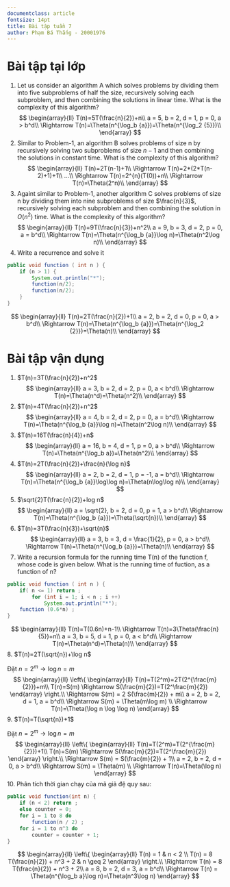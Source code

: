 ```yaml
---
documentclass: article
fontsize: 14pt
title: Bài tập tuần 7
author: Phạm Bá Thắng - 20001976
---
```

# Bài tập tại lớp
1. Let us consider an algorithm A which solves problems by dividing them into five subproblems of half the size, recursively solving each subproblem, and then combining the solutions in linear time. What is the complexity of this algorithm?
$$
\begin{array}{ll}
T(n)=5T(\frac{n}{2})+n\\
a = 5, b = 2, d = 1, p = 0, a > b^d\\
\Rightarrow T(n)=\Theta(n^{\log_b {a}})=\Theta(n^{\log_2 {5}})\\
\end{array}
$$
2. Similar to Problem-1, an algorithm B solves problems of size n by recursively solving two subproblems of size $n - 1$ and then combining the solutions in constant time. What is the complexity of this algorithm?
$$
\begin{array}{ll}
T(n)=2T(n-1)+1\\
\Rightarrow T(n)=2*(2*T(n-2)+1)+1\\
...\\
\Rightarrow T(n)=2^{n}(T(0))+n\\
\Rightarrow T(n)=\Theta(2^n)\\
\end{array}
$$
3. Againt similar to Problem-1, another algorithm C solves problems of size n by
dividing them into nine subproblems of size $\frac{n}{3}$, recursively solving each subproblem and then combining the solution in $O(n^2)$ time. What is the complexity of this algorithm?
$$
\begin{array}{ll}
T(n)=9T(\frac{n}{3})+n^2\\
a = 9, b = 3, d = 2, p = 0, a = b^d\\
\Rightarrow T(n)=\Theta(n^{\log_b {a}}\log n)=\Theta(n^2\log n)\\
\end{array}
$$
4. Write a recurrence and solve it
```java
public void function ( int n ) {
    if (n > 1) {
        System.out.println("*");
        function(n/2);
        function(n/2);
    }
}
```
$$
\begin{array}{ll}
T(n)=2T(\frac{n}{2})+1\\
a = 2, b = 2, d = 0, p = 0, a > b^d\\
\Rightarrow T(n)=\Theta(n^{\log_b {a}})=\Theta(n^{\log_2 {2}})=\Theta(n)\\
\end{array}
$$
# Bài tập vận dụng
1. $T(n)=3T(\frac{n}{2})+n^2$
$$
\begin{array}{ll}
a = 3, b = 2, d = 2, p = 0, a < b^d\\
\Rightarrow T(n)=\Theta(n^d)=\Theta(n^2)\\
\end{array}
$$
2. $T(n)=4T(\frac{n}{2})+n^2$
$$
\begin{array}{ll}
a = 4, b = 2, d = 2, p = 0, a = b^d\\
\Rightarrow T(n)=\Theta(n^{\log_b {a}}\log n)=\Theta(n^2\log n)\\
\end{array}
$$
3. $T(n)=16T(\frac{n}{4})+n$
$$
\begin{array}{ll}
a = 16, b = 4, d = 1, p = 0, a > b^d\\
\Rightarrow T(n)=\Theta(n^{\log_b a})=\Theta(n^2)\\
\end{array}
$$
4. $T(n)=2T(\frac{n}{2})+\frac{n}{\log n}$
$$
\begin{array}{ll}
a = 2, b = 2, d = 1, p = -1, a = b^d\\
\Rightarrow T(n)=\Theta(n^{\log_b {a}}\log\log n)=\Theta(n\log\log n)\\
\end{array}
$$
5. $\sqrt{2}T(\frac{n}{2})+log n$
$$
\begin{array}{ll}
a = \sqrt{2}, b = 2, d = 0, p = 1, a > b^d\\
\Rightarrow T(n)=\Theta(n^{\log_b {a}})=\Theta(\sqrt{n})\\
\end{array}
$$
6. $T(n)=3T(\frac{n}{3})+\sqrt{n}$
$$
\begin{array}{ll}
a = 3, b = 3, d = \frac{1}{2}, p = 0, a > b^d\\
\Rightarrow T(n)=\Theta(n^{\log_b {a}})=\Theta(n)\\
\end{array}
$$
7. Write a recursion formula for the running time T(n) of the function f, whose code is given below. What is the running time of fuction, as a function of n?
```java
public void function ( int n ) {
    if( n <= 1) return ;
        for (int i = 1; i < n ; i ++)
            System.out.println("*");
    function (0.6*n) ;
}
```
$$
\begin{array}{ll}
T(n)=T(0.6n)+n-1\\
\Rightarrow T(n)=3\Theta(\frac{n}{5})+n\\
a = 3, b = 5, d = 1, p = 0, a < b^d\\
\Rightarrow T(n)=\Theta(n^d)=\Theta(n)\\
\end{array}
$$
8. $T(n)=2T(\sqrt{n})+\log n$

Đặt $n = 2^m \rightarrow \log n = m$
$$
\begin{array}{ll}
    \left\{
        \begin{array}{ll}
            T(n)=T(2^m)=2T(2^{\frac{m}{2}})+m\\
            T(n)=S(m) \Rightarrow S(\frac{m}{2})=T(2^\frac{m}{2})
        \end{array}
    \right.\\
    \Rightarrow 
    S(m) = 2 S(\frac{m}{2}) + m\\
    a = 2, b = 2, d = 1, a = b^d\\
    \Rightarrow S(m) = \Theta(m\log m) \\
    \Rightarrow T(n)=\Theta(\log n \log \log n)
\end{array}
$$
9. $T(n)=T(\sqrt{n})+1$

Đặt $n = 2^m \rightarrow \log n = m$
$$
\begin{array}{ll}
    \left\{
        \begin{array}{ll}
            T(n)=T(2^m)=T(2^{\frac{m}{2}})+1\\
            T(n)=S(m) \Rightarrow S(\frac{m}{2})=T(2^\frac{m}{2})
        \end{array}
    \right.\\
    \Rightarrow 
    S(m) = S(\frac{m}{2}) + 1\\
    a = 2, b = 2, d = 0, a > b^d\\
    \Rightarrow S(m) = \Theta(m) \\
    \Rightarrow T(n)=\Theta(\log n)
\end{array}
$$
10. Phân tích thời gian chạy của mã giả đệ quy sau:
```java
public void function(int n) {
    if (n < 2) return ;
    else counter = 0;
    for i = 1 to 8 do
        function(n / 2) ;
    for i = 1 to n^3 do
        counter = counter + 1;
}
```
$$
\begin{array}{ll}
    \left\{
        \begin{array}{ll}
            T(n) = 1 & n < 2 \\
            T(n) = 8 T(\frac{n}{2}) + n^3 + 2 & n \geq 2
        \end{array}
    \right.\\
    \Rightarrow T(n) = 8 T(\frac{n}{2}) + n^3 + 2\\
    a = 8, b = 2, d = 3, a = b^d\\
    \Rightarrow T(n) = \Theta(n^{\log_b a}\log n)=\Theta(n^3\log n)    
\end{array}
$$